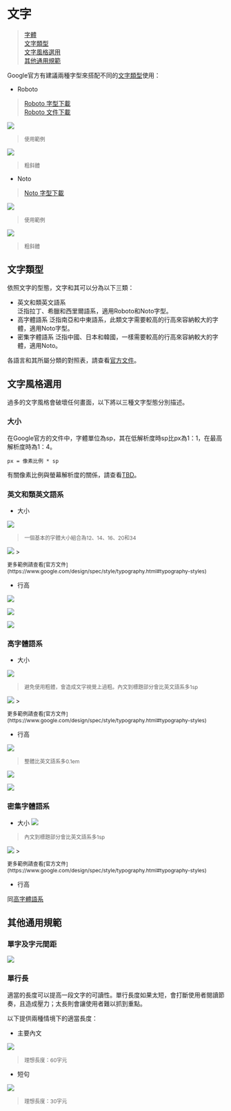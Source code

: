 # 文字

> [字體](#字體)  
> [文字類型](#文字類型)  
> [文字風格選用](#文字風格選用)  
> [其他通用規範](#其他通用規範)

Google官方有建議兩種字型來搭配不同的[文字類型](#文字類型)使用：

* Roboto

> [Roboto 字型下載](https://material-design.storage.googleapis.com/publish/material_v_4/material_ext_publish/0B0J8hsRkk91LRjU4U1NSeXdjd1U/RobotoTTF.zip)  
> [Roboto 文件下載](https://material-design.storage.googleapis.com/publish/material_v_4/material_ext_publish/0B0J8hsRkk91LRjU4U1NSeXdjd1U/RobotoTTF.zip)

![](https://material-design.storage.googleapis.com/publish/material_v_4/material_ext_publish/0Bx4BSt6jniD7SW9CUzR4MnRpOTg/style_typography_roboto1.png)

> <p style="font-size: 12px">使用範例</p>

![](https://material-design.storage.googleapis.com/publish/material_v_4/material_ext_publish/0Bx4BSt6jniD7ZHlGSHpsMjU5YmM/style_typography_weights1.png)
> <p style="font-size: 12px">粗斜體</p>

* Noto

> [Noto 字型下載](https://www.google.com/get/noto)

![](https://material-design.storage.googleapis.com/publish/material_v_4/material_ext_publish/0B_udO5B8pzrzcWkwSW11bkstZEU/style_typography_noto1.png)
> <p style="font-size: 12px">使用範例</p>

![](https://material-design.storage.googleapis.com/publish/material_v_4/material_ext_publish/0B_udO5B8pzrzdFA4NUh2TG1rT1E/style_typography_weight1.png)
> <p style="font-size: 12px">粗斜體</p>

## 文字類型
依照文字的型態，文字和其可以分為以下三類：

* 英文和類英文語系  
泛指拉丁、希臘和西里爾語系，適用Roboto和Noto字型。
* 高字體語系
泛指南亞和中東語系，此類文字需要較高的行高來容納較大的字體，適用Noto字型。
* 密集字體語系
泛指中國、日本和韓國，一樣需要較高的行高來容納較大的字體，適用Noto。

各語言和其所屬分類的對照表，請查看[官方文件](http://www.google.com/design/spec/style/typography.html#typography-language-categories-reference)。

## 文字風格選用
過多的文字風格會破壞任何畫面，以下將以三種文字型態分別描述。

### 大小
在Google官方的文件中，字體單位為sp，其在低解析度時sp比px為1：1，在最高解析度時為1：4。

    px = 像素比例 * sp
    
有關像素比例與螢幕解析度的關係，請查看[TBD]()。

### 英文和類英文語系   

* 大小

![](http://material-design.storage.googleapis.com/publish/material_v_4/material_ext_publish/0Bzhp5Z4wHba3alhXZ2pPWGk3Zjg/style_typography_styles_scale.png)

> <p style="font-size: 12px">一個基本的字體大小組合為12、14、16、20和34</p>

<img src="https://material-design.storage.googleapis.com/publish/material_v_4/material_ext_publish/0B6Okdz75tqQsV3BnOGFxOWkzSHc/style_typography_styles_04_headline2.png" style="max-width:50%"/>
> <p style="font-size: 12px">更多範例請查看[官方文件](https://www.google.com/design/spec/style/typography.html#typography-styles)

* 行高

![](https://material-design.storage.googleapis.com/publish/material_v_4/material_ext_publish/0Bzhp5Z4wHba3Q1VaNVBsdFozUTg/style_typography_styles_lineheight1.png)

![](https://material-design.storage.googleapis.com/publish/material_v_4/material_ext_publish/0Bzhp5Z4wHba3S0hlSFBQRVE0QlU/style_typography_styles_lineheight2.png)

![](https://material-design.storage.googleapis.com/publish/material_v_4/material_ext_publish/0B6Okdz75tqQsSDJtU2ZnVDZhTGM/style_typography_styles_lineheight3.png)

### 高字體語系

* 大小

![](https://material-design.storage.googleapis.com/publish/material_v_4/material_ext_publish/0Bzhp5Z4wHba3ek5vUE41WjNOSmM/style_typography_style3.png)

> <p style="font-size: 12px">避免使用粗體，會造成文字視覺上過粗。內文到標題部分會比英文語系多1sp</p>

<img src="http://material-design.storage.googleapis.com/publish/material_v_4/material_ext_publish/0B6Okdz75tqQsZ3ktUkF0MTBzTm8/style_typography_example_thai2.png" style="max-width:50%"/>
> <p style="font-size: 12px">更多範例請查看[官方文件](https://www.google.com/design/spec/style/typography.html#typography-styles)

* 行高

![](http://material-design.storage.googleapis.com/publish/material_v_4/material_ext_publish/0Bzhp5Z4wHba3bW9GQUFPTXlTbWc/style_typography_lineheight_tall1.png)

> <p style="font-size: 12px">整體比英文語系多0.1em</p>

![](http://material-design.storage.googleapis.com/publish/material_v_4/material_ext_publish/0B_udO5B8pzrzX05ldDZtZ3VXRGs/style_typography_lineheight_tall2.png)

![](http://material-design.storage.googleapis.com/publish/material_v_4/material_ext_publish/0B_udO5B8pzrzUXJONTc0Y0ZWZ2s/style_typography_lineheight_dense2.png)

### 密集字體語系  
* 大小
![](http://material-design.storage.googleapis.com/publish/material_v_4/material_ext_publish/0Bzhp5Z4wHba3N3d4REJ0enZqd2M/style_typography_style1.png)

> <p style="font-size: 12px">內文到標題部分會比英文語系多1sp</p>

<img src="https://material-design.storage.googleapis.com/publish/material_v_4/material_ext_publish/0B6Okdz75tqQsSlBlSVdGTUgtYlU/style_typography_example_japanese2.png" style="max-width:50%"/>
> <p style="font-size: 12px">更多範例請查看[官方文件](https://www.google.com/design/spec/style/typography.html#typography-styles)

* 行高

同[高字體語系](高字體語系)

## 其他通用規範
### 單字及字元間距
![](http://material-design.storage.googleapis.com/publish/material_v_4/material_ext_publish/0Bzhp5Z4wHba3LUZGWGdtZmFfUU0/style_typography_styles_tracking.png)

### 單行長
適當的長度可以提高一段文字的可讀性。單行長度如果太短，會打斷使用者閱讀節奏，且造成壓力；太長則會讓使用者難以抓到重點。

以下提供兩種情境下的適當長度：

* 主要內文

![](http://material-design.storage.googleapis.com/publish/material_v_4/material_ext_publish/0B6Okdz75tqQsVDdtU1NfU3Jtdlk/style_typography_styles_linelengths1.png)
> <p style="font-size: 12px">理想長度：60字元</p>

* 短句

![](http://material-design.storage.googleapis.com/publish/material_v_4/material_ext_publish/0B6Okdz75tqQsMzYxcGowWTE5NW8/style_typography_styles_linelengths2.png)
> <p style="font-size: 12px">理想長度：30字元</p>
